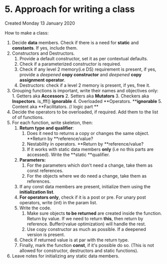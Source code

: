 # 5. Approach for writing a class
Created Monday 13 January 2020

How to make a class:

1. Decide **data** members. Check if there is a need for **static** and **constants**. If yes, include them.
2. Constructors and Destructors.
	1. Provide a default constructor, set it as per contextual defaults.
	2. Check if a parameterized constructor is required.
	3. Check if any level 2 memory(i.e DS) requirement is present, if yes, provide a *deepened* **copy constructor** and *deepened* **copy assignment operator**.
	4. Destructors: check if a level 2 memory is present, if yes, free it.
3. Grouping functions is important, write their names and objectives only:
		1. Getters aka **Accessors**
		2. Setters aka **Mutators**
		3. Checkers aka **Inspectors**. is_fff()  __ignorable__
		4. Overloaded **Operators.	**__ignorable__
		5. Content aka **Facilitators. // logic part	**
4. Decide the operators to be overloaded, if required. Add them to the list of of functions.
5. For each function, write skeleton, then:
	1. **Return type and qualifier**:
		1. Does it need to returns a copy or changes the same object. **Return by **reference/value?
		2. Nestability in operators. **Return by **reference/value?
		3. If it works with static data members **only** (i.e no this parts are accessed). Write the **static **qualifier.
	2. **Parameters:**
		1. For the parameters which don't need a change, take them as const references.
		2. For the objects where we do need a change, take them as references.
	3. If any const data members are present, initialize them using the **initialization list**.
	4. **For **__operators__** only**, check if it is a post or pre. For unary post operators, write (int) in the param list.
	5. Write the code.
		1. Make sure objects **to be returned** are created inside the function. Return by value. If we need to return **this**, then return by reference. Buffer(rvalue optimization) will handle the rest.
		2. Use copy constructor as much as possible. If a deepened version is present.
	6. Check if returned value is at par with the return type.
	7. Finally, mark the function **const**, if it's possible do so. (This is not allowed for constructor, destructors and static functions).
6. Leave notes for initializing any static data members.
